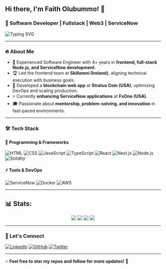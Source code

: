 ## Hi there, I'm Faith Olubummo! 👋

### 🚀 Software Developer | Fullstack | Web3 | ServiceNow

![Typing SVG](https://readme-typing-svg.herokuapp.com?font=Fira+Code&duration=4000&pause=1000&color=34D399&center=true&vCenter=true&width=650&lines=Passionate+Software+Developer;Frontend+%7C+Fullstack+%7C+Web3+%7C+ServiceNow;Building+Scalable+%26+Impactful+Applications;Lifelong+Learner+%26+Mentor)

---

### 🔥 About Me
- 🎯 Experienced Software Engineer with 4+ years in **frontend, full-stack Node.js, and ServiceNow development**.
- 🏆 Led the frontend team at **Skillomni (Ireland)**, aligning technical execution with business goals.
- 🔗 Developed a **blockchain web app** at **Stratus Coin (USA)**, optimizing DevOps and scaling production.
- ⚡ Currently **enhancing ServiceNow applications** at **FxOne (USA)**.
- 🎓 Passionate about **mentorship, problem-solving, and innovation** in fast-paced environments.

---

### 🛠️ Tech Stack

#### 🚀 Programming & Frameworks
![HTML](https://img.shields.io/badge/HTML5-E34F26?style=for-the-badge&logo=html5&logoColor=white)
![CSS](https://img.shields.io/badge/CSS3-1572B6?style=for-the-badge&logo=css3&logoColor=white)
![JavaScript](https://img.shields.io/badge/JavaScript-F7DF1E?style=for-the-badge&logo=javascript&logoColor=black)
![TypeScript](https://img.shields.io/badge/TypeScript-3178C6?style=for-the-badge&logo=typescript&logoColor=white)
![React](https://img.shields.io/badge/React-20232A?style=for-the-badge&logo=react&logoColor=61DAFB)
![Next.js](https://img.shields.io/badge/Next.js-000000?style=for-the-badge&logo=nextdotjs&logoColor=white)
![Node.js](https://img.shields.io/badge/Node.js-339933?style=for-the-badge&logo=nodedotjs&logoColor=white)
![Solidity](https://img.shields.io/badge/Solidity-363636?style=for-the-badge&logo=solidity&logoColor=white)

#### ⚡ Tools & DevOps
![ServiceNow](https://img.shields.io/badge/ServiceNow-071D49?style=for-the-badge&logo=servicenow&logoColor=white)
![Docker](https://img.shields.io/badge/Docker-2496ED?style=for-the-badge&logo=docker&logoColor=white)
![AWS](https://img.shields.io/badge/AWS-232F3E?style=for-the-badge&logo=amazon-aws&logoColor=white)

---


## 📊 Stats:
<p align="center">
  <img src="https://github-profile-summary-cards.vercel.app/api/cards/profile-details?username=leye5555&theme=radical">
  <img src="https://github-profile-summary-cards.vercel.app/api/cards/stats?username=leye5555&theme=radical">
  <img src="https://github-profile-summary-cards.vercel.app/api/cards/most-commit-language?username=leye5555&theme=radical">
  <img src="https://github-profile-summary-cards.vercel.app/api/cards/repos-per-language?username=leye5555&theme=radical">
</p>

---

### 🤝 Let's Connect
[![LinkedIn](https://img.shields.io/badge/LinkedIn-0077B5?style=for-the-badge&logo=linkedin&logoColor=white)](https://www.linkedin.com/in/faith-olubummo-65b75715b/)
[![GitHub](https://img.shields.io/badge/GitHub-181717?style=for-the-badge&logo=github&logoColor=white)](https://github.com/leye5555)
[![Twitter](https://img.shields.io/badge/Twitter-1DA1F2?style=for-the-badge&logo=twitter&logoColor=white)](https://twitter.com/pure_retainer)

---

⭐️ **Feel free to star my repos and follow for more updates!** 🚀

